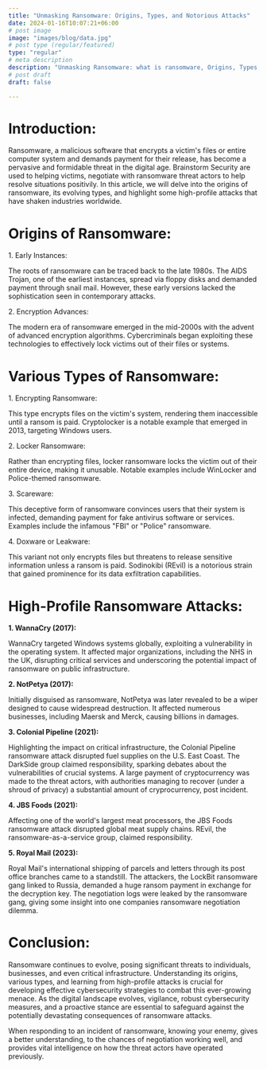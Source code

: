 ```yaml
---
title: "Unmasking Ransomware: Origins, Types, and Notorious Attacks"
date: 2024-01-16T10:07:21+06:00
# post image
image: "images/blog/data.jpg"
# post type (regular/featured)
type: "regular"
# meta description
description: "Unmasking Ransomware: what is ransomware, Origins, Types, and Notorious Attacks in the UK and globally"
# post draft
draft: false

---
```


# Introduction:

Ransomware, a malicious software that encrypts a victim's files or
entire computer system and demands payment for their release, has become
a pervasive and formidable threat in the digital age. Brainstorm Security 
are used to helping victims, negotiate with ransomware threat actors to help resolve situations positivily.
In this article, we will delve into the origins of ransomware, its evolving types, and
highlight some high-profile attacks that have shaken industries worldwide.

# Origins of Ransomware:

1\. Early Instances:

The roots of ransomware can be traced back to the late 1980s. The AIDS
Trojan, one of the earliest instances, spread via floppy disks and
demanded payment through snail mail. However, these early versions
lacked the sophistication seen in contemporary attacks.

2\. Encryption Advances:

The modern era of ransomware emerged in the mid-2000s with the advent of
advanced encryption algorithms. Cybercriminals began exploiting these
technologies to effectively lock victims out of their files or systems.

# 

# Various Types of Ransomware:

1\. Encrypting Ransomware:

This type encrypts files on the victim\'s system, rendering them
inaccessible until a ransom is paid. Cryptolocker is a notable example
that emerged in 2013, targeting Windows users.

2\. Locker Ransomware:

Rather than encrypting files, locker ransomware locks the victim out of
their entire device, making it unusable. Notable examples include
WinLocker and Police-themed ransomware.

3\. Scareware:

This deceptive form of ransomware convinces users that their system is
infected, demanding payment for fake antivirus software or services.
Examples include the infamous \"FBI\" or \"Police\" ransomware.

4\. Doxware or Leakware:

This variant not only encrypts files but threatens to release sensitive
information unless a ransom is paid. Sodinokibi (REvil) is a notorious
strain that gained prominence for its data exfiltration capabilities.

# High-Profile Ransomware Attacks:

**1. WannaCry (2017):**

WannaCry targeted Windows systems globally, exploiting a vulnerability
in the operating system. It affected major organizations, including the
NHS in the UK, disrupting critical services and underscoring the
potential impact of ransomware on public infrastructure.

**2. NotPetya (2017):**

Initially disguised as ransomware, NotPetya was later revealed to be a
wiper designed to cause widespread destruction. It affected numerous
businesses, including Maersk and Merck, causing billions in damages.

**3. Colonial Pipeline (2021):**

Highlighting the impact on critical infrastructure, the Colonial
Pipeline ransomware attack disrupted fuel supplies on the U.S. East
Coast. The DarkSide group claimed responsibility, sparking debates about
the vulnerabilities of crucial systems. A large payment of
cryptocurrency was made to the threat actors, with authorities managing
to recover (under a shroud of privacy) a substantial amount of
cryprocurrency, post incident.

**4. JBS Foods (2021):**

Affecting one of the world\'s largest meat processors, the JBS Foods
ransomware attack disrupted global meat supply chains. REvil, the
ransomware-as-a-service group, claimed responsibility.

**5. Royal Mail (2023):**

Royal Mail's international shipping of parcels and letters through its
post office branches came to a standstill. The attackers, the LockBit
ransomware gang linked to Russia, demanded a huge ransom payment in
exchange for the decryption key. The negotiation logs were leaked by the
ransomware gang, giving some insight into one companies ransomware
negotiation dilemma.

# Conclusion:

Ransomware continues to evolve, posing significant threats to
individuals, businesses, and even critical infrastructure. Understanding
its origins, various types, and learning from high-profile attacks is
crucial for developing effective cybersecurity strategies to combat this
ever-growing menace. As the digital landscape evolves, vigilance, robust
cybersecurity measures, and a proactive stance are essential to
safeguard against the potentially devastating consequences of ransomware
attacks.

When responding to an incident of ransomware, knowing your enemy, gives
a better understanding, to the chances of negotiation working well, and
provides vital intelligence on how the threat actors have operated
previously.
